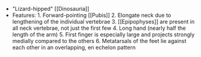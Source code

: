 - "Lizard-hipped" [[Dinosauria]]
- Features:
	  1. Forward-pointing [[Pubis]]
	  2. Elongate neck due to lengthening of the individual vertebrae
	  3. [[Epipophyses]] are present in all neck vertebrae, not just the first few
	  4. Long hand (nearly half the length of the arm)
	  5. First finger is especially large and projects strongly medially compared to the others
	  6. Metatarsals of the feet lie against each other in an overlapping, en echelon pattern